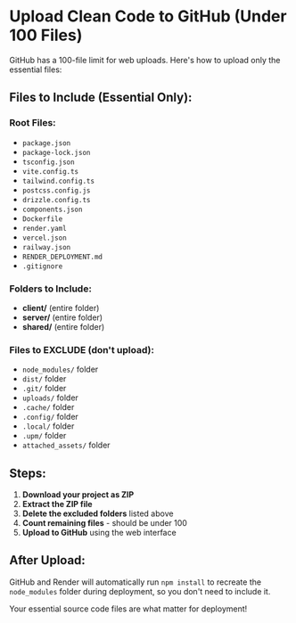 # Upload Clean Code to GitHub (Under 100 Files)

GitHub has a 100-file limit for web uploads. Here's how to upload only the essential files:

## Files to Include (Essential Only):

### Root Files:
- `package.json`
- `package-lock.json`
- `tsconfig.json`
- `vite.config.ts`
- `tailwind.config.ts`
- `postcss.config.js`
- `drizzle.config.ts`
- `components.json`
- `Dockerfile`
- `render.yaml`
- `vercel.json`
- `railway.json`
- `RENDER_DEPLOYMENT.md`
- `.gitignore`

### Folders to Include:
- **client/** (entire folder)
- **server/** (entire folder) 
- **shared/** (entire folder)

### Files to EXCLUDE (don't upload):
- `node_modules/` folder
- `dist/` folder
- `.git/` folder
- `uploads/` folder
- `.cache/` folder
- `.config/` folder
- `.local/` folder
- `.upm/` folder
- `attached_assets/` folder

## Steps:

1. **Download your project as ZIP**
2. **Extract the ZIP file**
3. **Delete the excluded folders** listed above
4. **Count remaining files** - should be under 100
5. **Upload to GitHub** using the web interface

## After Upload:

GitHub and Render will automatically run `npm install` to recreate the `node_modules` folder during deployment, so you don't need to include it.

Your essential source code files are what matter for deployment!